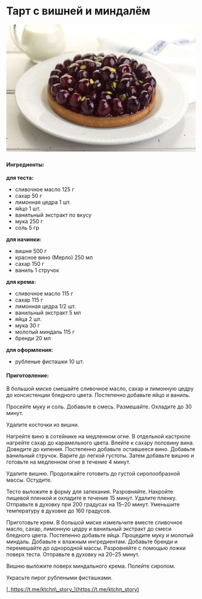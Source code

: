 # ​​Тарт с вишней и миндалём

![](../../pics/90e90534-34a9-4a3b-8a46-74708efb21d2.jpg)

#### Ингредиенты:

**для теста:**

* сливочное масло 125 г
* сахар 50 г
* лимонная цедра 1 шт.
* яйцо 1 шт.
* ванильный экстракт по вкусу
* мука 250 г
* соль 5 гр

**для начинки:**

* вишня 500 г
* красное вино \(Мерло\) 250 мл
* сахар 150 г
* ваниль 1 стручок

**для крема:**

* сливочное масло 115 г
* сахар 115 г
* лимонная цедра 1/2 шт.
* ванильный экстракт 5 мл
* яйца 2 шт.
* мука 30 г
* молотый миндаль 115 г
* бренди 20 мл

**для оформления:**

* рубленые фисташки 10 шт.

#### Приготовление:

В большой миске смешайте сливочное масло, сахар и лимонную цедру до консистенции бледного цвета. Постепенно добавьте яйцо и ваниль.

Просейте муку и соль. Добавьте в смесь. Размешайте. Охладите до 30 минут.

Удалите косточки из вишни. 

Нагрейте вино в сотейнике на медленном огне. В отдельной кастрюле нагрейте сахар до карамельного цвета. Влейте к сахару половину вина. Доведите до кипения. Постепенно добавьте оставшееся вино. Добавьте ванильный стручок. Варите до легкой густоты. Затем добавьте вишню и готовьте на медленном огне в течение 4 минут.

Удалите вишню. Продолжайте готовить до густой сиропообразной массы. Остудите.

Тесто выложите в форму для запекания. Разровняйте. Накройте пищевой пленкой и охладите в течение 15 минут. Удалите пленку. Отправьте в духовку при 200 градусах на 15–20 минут. Уменьшите температуру в духовке до 160 градусов. 

Приготовьте крем. В большой миске измельчите вместе сливочное масло, сахар, лимонную цедру и ванильный экстракт до смеси бледного цвета. Постепенно добавьте яйца. Процедите муку и молотый миндаль. Добавьте к влажным ингредиентам. Добавьте бренди и перемешайте до однородной массы. Разровняйте с помощью ложки поверх теста. Отправьте в духовку на 20–25 минут.

Вишню выложите поверх миндального крема. Полейте сиропом.

Украсьте пирог рублеными фисташками.

[_https://t.me/ktchn\_story_](https://t.me/ktchn_story)

